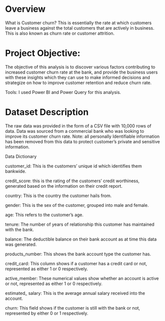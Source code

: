 # Overview
What is Customer churn? This is essentially the rate at which customers leave a business against the total customers that are actively in business. This is also known as churn rate or customer attrition.

# Project Objective:
The objective of this analysis is to discover various factors contributing to increased customer churn rate at the bank, and provide the business users with these insights which they can use to make informed decisions and strategize on how to improve customer retention and reduce churn rate.

Tools: I used Power BI and Power Query for this analysis.

# Dataset Description
The raw data was provided in the form of a CSV file with 10,000 rows of data. Data was sourced from a commercial bank who was looking to improve its customer churn rate.
Note: all personally Identifiable information has been removed from this data to protect customer’s private and sensitive information.

Data Dictionary

customer_id: This is the customers’ unique id which identifies them bankwide. 

credit_score: this is the rating of the customers’ credit worthiness, generated based on the information on their credit report.

country: This is the country the customer hails from.

gender: This is the sex of the customer, grouped into male and female.

age: This refers to the customer’s age.

tenure: The number of years of relationship this customer has maintained with the bank.

balance: The deductible balance on their bank account as at time this data was generated.

products_number: This shows the bank account type the customer has.

credit_card: This column shows if a customer has a credit card or not, represented as either 1 or 0 respectively.

active_member: These numerical values show whether an account is active or not, represented as either 1 or 0 respectively.

estimated_ salary: This is the average annual salary received into the account.

churn: This field shows if the customer is still with the bank or not, represented by either 0 or 1 respectively.
